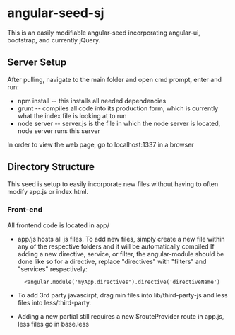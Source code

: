 # angular-seed-sj

This is an easily modifiable angular-seed incorporating angular-ui, bootstrap, and currently jQuery.

## Server Setup

After pulling, navigate to the main folder and open cmd prompt, enter and run:
* npm install -- this installs all needed dependencies
* grunt -- compiles all code into its production form, which is currently what the index file is looking at to run
* node server -- server.js is the file in which the node server is located, node server runs this server

In order to view the web page, go to localhost:1337 in a browser

## Directory Structure
This seed is setup to easily incorporate new files without having to often modify app.js or index.html.

### Front-end
All frontend code is located in app/

* app/js hosts all js files. To add new files, simply create a new file within any of the respective folders and it will be automatically compiled
If adding a new directive, service, or filter, the angular-module should be done like so for a directive, replace "directives" with "filters" and "services" respectively:

		<angular.module('myApp.directives").directive('directiveName')

* To add 3rd party javascirpt, drag min files into lib/third-party-js and less files into less/third-party.

* Adding a new partial still requires a new $routeProvider route in app.js, less files go in base.less